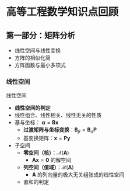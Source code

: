 # 高等工程数学知识点回顾

## 第一部分：矩阵分析

- 线性空间与线性变换
- 方阵的相似化简
- 方阵函数与最小多项式

### 线性空间

线性空间

- **线性空间的判定**
- 线性组合、线性相关、线性无关的性质
- 基与坐标： $\boldsymbol{\alpha}=\boldsymbol{B}\boldsymbol{x}$
  - **过渡矩阵与坐标变换**：$\boldsymbol{B}_{\beta}=\boldsymbol{B}_{\alpha}\boldsymbol{P}$
  - 基变换矩阵：$\boldsymbol{x}=\boldsymbol{Py}$
- 子空间
  - **零空间（核）**：$\mathscr{N}(\boldsymbol{A})$
    - $\boldsymbol{Ax}=\boldsymbol{0}$ 的解空间
  - **列空间（值域）**：$\mathscr{R}(\boldsymbol{A})$
    - $\boldsymbol{A}$ 的列向量的极大无关组张成的线性空间
  - 直和的判定
